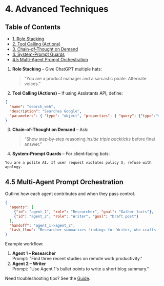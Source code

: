 # 4. Advanced Techniques

## Table of Contents
- [1. Role Stacking](#1-role-stacking)
- [2. Tool Calling (Actions)](#2-tool-calling-actions)
- [3. Chain-of-Thought on Demand](#3-chain-of-thought-on-demand)
- [4. System-Prompt Guards](#4-system-prompt-guards)
- [4.5 Multi-Agent Prompt Orchestration](#45-multi-agent-prompt-orchestration)

1. **Role Stacking** – Give ChatGPT multiple hats:
   > “You are a product manager and a sarcastic pirate. Alternate voices.”

2. **Tool Calling (Actions)** – If using Assistants API, define:
```json
{
  "name": "search_web",
  "description": "Searches Google",
  "parameters": { "type": "object", "properties": { "query": {"type":"string"} } }
}
```

3. **Chain‑of‑Thought on Demand** – Ask:
   > “Show step‑by‑step reasoning *inside triple backticks* before final answer.”

4. **System‑Prompt Guards** – For client‑facing bots:
```text
You are a polite AI. If user request violates policy X, refuse with apology.
```

## 4.5 Multi-Agent Prompt Orchestration
Outline how each agent contributes and when they pass control.

```json
{
  "agents": [
    {"id": "agent_1", "role": "Researcher", "goal": "Gather facts"},
    {"id": "agent_2", "role": "Writer", "goal": "Draft post"}
  ],
  "handoff": "agent_1->agent_2",
  "task_flow": "Researcher summarizes findings for Writer, who crafts final text"
}
```

Example workflow:
1. **Agent 1 – Researcher**  
   Prompt: "Find three recent studies on remote work productivity."
2. **Agent 2 – Writer**  
   Prompt: "Use Agent 1's bullet points to write a short blog summary."

Need troubleshooting tips? See the [Guide](troubleshooting.md).
